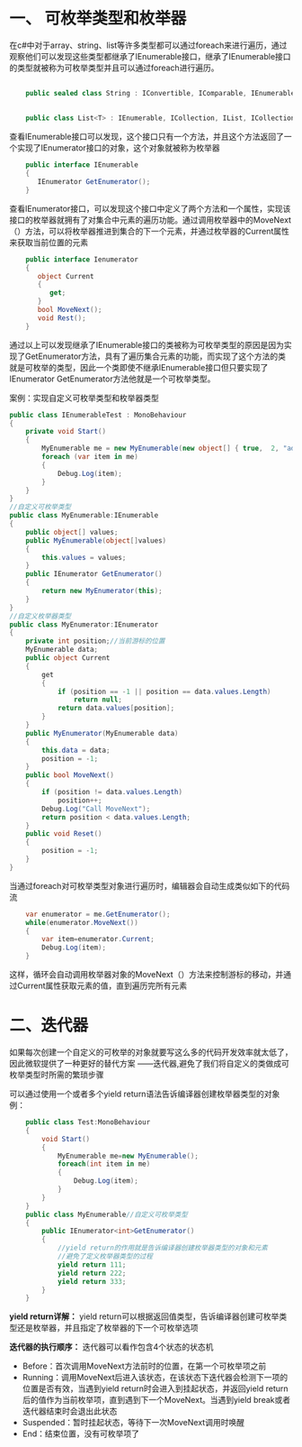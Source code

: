 # 一、  可枚举类型和枚举器
在c#中对于array、string、list等许多类型都可以通过foreach来进行遍历，通过观察他们可以发现这些类型都继承了IEnumerable接口，继承了IEnumerable接口的类型就被称为可枚举类型并且可以通过foreach进行遍历。
```c#
	
	public sealed class String : IConvertible, IComparable, IEnumerable, ICloneable,        IComparable<string>, IEquatable<string>, IEnumerable<char>
    
    
	public class List<T> : IEnumerable, ICollection, IList, ICollection<T>,                 IEnumerable<T>, IList<T>

```

查看IEnumerable接口可以发现，这个接口只有一个方法，并且这个方法返回了一个实现了IEnumerator接口的对象，这个对象就被称为枚举器
```c#
	public interface IEnumerable
	{
	   IEnumerator GetEnumerator();
	}

```

查看IEnumerator接口，可以发现这个接口中定义了两个方法和一个属性，实现该接口的枚举器就拥有了对集合中元素的遍历功能。通过调用枚举器中的MoveNext（）方法，可以将枚举器推进到集合的下一个元素，并通过枚举器的Current属性来获取当前位置的元素
```c#
    public interface Ienumerator
    {
       object Current
       {
          get;
       }
       bool MoveNext();
       void Rest();
    }
```

通过以上可以发现继承了IEnumerable接口的类被称为可枚举类型的原因是因为实现了GetEnumerator方法，具有了遍历集合元素的功能，而实现了这个方法的类就是可枚举的类型，因此一个类即使不继承IEnumerable接口但只要实现了IEnumerator GetEnumerator方法他就是一个可枚举类型。


案例：实现自定义可枚举类型和枚举器类型
```c#
public class IEnumerableTest : MonoBehaviour
{
    private void Start()
    {
        MyEnumerable me = new MyEnumerable(new object[] { true,  2, "ad", 'a' });
        foreach (var item in me)
        {
            Debug.Log(item);
        }
    }
}
//自定义可枚举类型
public class MyEnumerable:IEnumerable
{
    public object[] values;
    public MyEnumerable(object[]values)
    {
        this.values = values;
    }
    public IEnumerator GetEnumerator()
    {
        return new MyEnumerator(this);
    }
}
//自定义枚举器类型
public class MyEnumerator:IEnumerator
{
    private int position;//当前游标的位置
    MyEnumerable data;
    public object Current
    {
        get
        {
            if (position == -1 || position == data.values.Length)
                return null;
            return data.values[position];
        }
    }
    public MyEnumerator(MyEnumerable data)
    {
        this.data = data;
        position = -1;
    }
    public bool MoveNext()
    {
        if (position != data.values.Length)
            position++;
        Debug.Log("Call MoveNext");
        return position < data.values.Length;
    }
    public void Reset()
    {
        position = -1;
    }
}
```

当通过foreach对可枚举类型对象进行遍历时，编辑器会自动生成类似如下的代码流
```c#
    var enumerator = me.GetEnumerator();
    while(enumerator.MoveNext())
    {
        var item=enumerator.Current;
        Debug.Log(item);
    }
```
这样，循环会自动调用枚举器对象的MoveNext（）方法来控制游标的移动，并通过Current属性获取元素的值，直到遍历完所有元素
# 二、迭代器
如果每次创建一个自定义的可枚举的对象就要写这么多的代码开发效率就太低了，因此微软提供了一种更好的替代方案 ——迭代器,避免了我们将自定义的类做成可枚举类型时所需的繁琐步骤

可以通过使用一个或者多个yield return语法告诉编译器创建枚举器类型的对象
例：
```c#
    public class Test:MonoBehaviour
    {
        void Start()
        {
            MyEnumerable me=new MyEnumerable();
            foreach(int item in me)
            {
                Debug.Log(item);
            }
        }
    }
    public class MyEnumerable//自定义可枚举类型
    {
        public IEnumerator<int>GetEnumerator()
        {
            //yield return的作用就是告诉编译器创建枚举器类型的对象和元素
            //避免了定义枚举器类型的过程
            yield return 111;
            yield return 222;
            yield return 333;
        }
    }
```

**yield return详解：** 
yield return可以根据返回值类型，告诉编译器创建可枚举类型还是枚举器，并且指定了枚举器的下一个可枚举选项

**迭代器的执行顺序：**
迭代器可以看作包含4个状态的状态机
- Before：首次调用MoveNext方法前时的位置，在第一个可枚举项之前
- Running：调用MoveNext后进入该状态，在该状态下迭代器会检测下一项的位置是否有效，当遇到yield return时会进入到挂起状态，并返回yield return后的值作为当前枚举项，直到遇到下一个MoveNext。当遇到yield break或者迭代器结束时会退出此状态
- Suspended：暂时挂起状态，等待下一次MoveNext调用时唤醒
- End：结束位置，没有可枚举项了